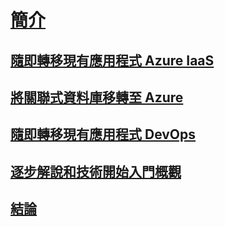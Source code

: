 # [簡介](index.md)
## [隨即轉移現有應用程式 Azure IaaS](lift-and-shift-existing-apps-azure-iaas.md)
## [將關聯式資料庫移轉至 Azure](migrate-your-relational-databases-to-azure.md)
## [隨即轉移現有應用程式 DevOps](lift-and-shift-existing-apps-devops/)
## [逐步解說和技術開始入門概觀](walkthroughs-technical-get-started-overview.md)
## [結論](conclusions.md)
